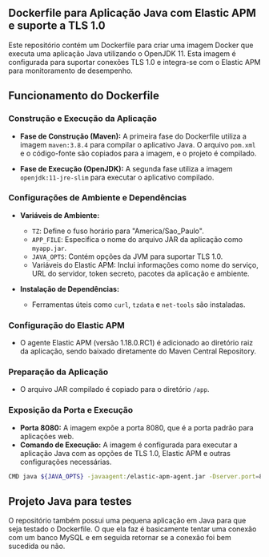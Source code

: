 ## Dockerfile para Aplicação Java com Elastic APM e suporte a TLS 1.0

Este repositório contém um Dockerfile para criar uma imagem Docker que executa uma aplicação Java utilizando o OpenJDK 11. Esta imagem é configurada para suportar conexões TLS 1.0 e integra-se com o Elastic APM para monitoramento de desempenho.

## Funcionamento do Dockerfile

### Construção e Execução da Aplicação

- **Fase de Construção (Maven):** A primeira fase do Dockerfile utiliza a imagem `maven:3.8.4` para compilar o aplicativo Java. O arquivo `pom.xml` e o código-fonte são copiados para a imagem, e o projeto é compilado.

- **Fase de Execução (OpenJDK):** A segunda fase utiliza a imagem `openjdk:11-jre-slim` para executar o aplicativo compilado.

### Configurações de Ambiente e Dependências

- **Variáveis de Ambiente:**
  - `TZ`: Define o fuso horário para "America/Sao_Paulo".
  - `APP_FILE`: Especifica o nome do arquivo JAR da aplicação como `myapp.jar`.
  - `JAVA_OPTS`: Contém opções da JVM para suportar TLS 1.0.
  - Variáveis do Elastic APM: Inclui informações como nome do serviço, URL do servidor, token secreto, pacotes da aplicação e ambiente.

- **Instalação de Dependências:**
  - Ferramentas úteis como `curl`, `tzdata` e `net-tools` são instaladas.

### Configuração do Elastic APM

- O agente Elastic APM (versão 1.18.0.RC1) é adicionado ao diretório raiz da aplicação, sendo baixado diretamente do Maven Central Repository.

### Preparação da Aplicação

- O arquivo JAR compilado é copiado para o diretório `/app`.

### Exposição da Porta e Execução

- **Porta 8080:** A imagem expõe a porta 8080, que é a porta padrão para aplicações web.
- **Comando de Execução:** A imagem é configurada para executar a aplicação Java com as opções de TLS 1.0, Elastic APM e outras configurações necessárias.

```bash
CMD java ${JAVA_OPTS} -javaagent:/elastic-apm-agent.jar -Dserver.port=8080 -jar ${APP_FILE}
```

## Projeto Java para testes

O repositório também possui uma pequena aplicação em Java para que seja testado o Dockerfile. O que ela faz é basicamente tentar uma conexão com um banco MySQL e em seguida retornar se a conexão foi bem sucedida ou não.
